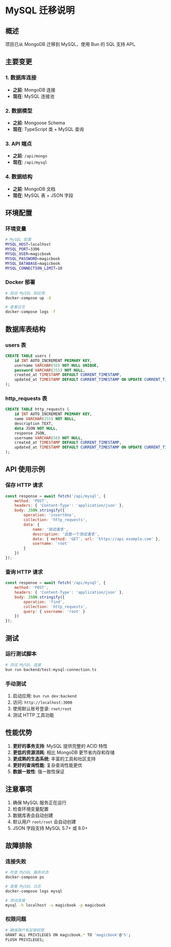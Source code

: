 # MySQL 迁移说明

## 概述

项目已从 MongoDB 迁移到 MySQL，使用 Bun 的 SQL 支持 API。

## 主要变更

### 1. 数据库连接
- **之前**: MongoDB 连接
- **现在**: MySQL 连接池

### 2. 数据模型
- **之前**: Mongoose Schema
- **现在**: TypeScript 类 + MySQL 查询

### 3. API 端点
- **之前**: `/api/mongo`
- **现在**: `/api/mysql`

### 4. 数据结构
- **之前**: MongoDB 文档
- **现在**: MySQL 表 + JSON 字段

## 环境配置

### 环境变量
```bash
# MySQL 配置
MYSQL_HOST=localhost
MYSQL_PORT=3306
MYSQL_USER=magicbook
MYSQL_PASSWORD=magicbook
MYSQL_DATABASE=magicbook
MYSQL_CONNECTION_LIMIT=10
```

### Docker 部署
```bash
# 启动 MySQL 和应用
docker-compose up -d

# 查看日志
docker-compose logs -f
```

## 数据库表结构

### users 表
```sql
CREATE TABLE users (
    id INT AUTO_INCREMENT PRIMARY KEY,
    username VARCHAR(50) NOT NULL UNIQUE,
    password VARCHAR(255) NOT NULL,
    created_at TIMESTAMP DEFAULT CURRENT_TIMESTAMP,
    updated_at TIMESTAMP DEFAULT CURRENT_TIMESTAMP ON UPDATE CURRENT_TIMESTAMP
);
```

### http_requests 表
```sql
CREATE TABLE http_requests (
    id INT AUTO_INCREMENT PRIMARY KEY,
    name VARCHAR(255) NOT NULL,
    description TEXT,
    data JSON NOT NULL,
    response JSON,
    username VARCHAR(50) NOT NULL,
    created_at TIMESTAMP DEFAULT CURRENT_TIMESTAMP,
    updated_at TIMESTAMP DEFAULT CURRENT_TIMESTAMP ON UPDATE CURRENT_TIMESTAMP
);
```

## API 使用示例

### 保存 HTTP 请求
```javascript
const response = await fetch('/api/mysql', {
    method: 'POST',
    headers: { 'Content-Type': 'application/json' },
    body: JSON.stringify({
        operation: 'insertOne',
        collection: 'http_requests',
        data: {
            name: '测试请求',
            description: '这是一个测试请求',
            data: { method: 'GET', url: 'https://api.example.com' },
            username: 'root'
        }
    })
});
```

### 查询 HTTP 请求
```javascript
const response = await fetch('/api/mysql', {
    method: 'POST',
    headers: { 'Content-Type': 'application/json' },
    body: JSON.stringify({
        operation: 'find',
        collection: 'http_requests',
        query: { username: 'root' }
    })
});
```

## 测试

### 运行测试脚本
```bash
# 测试 MySQL 连接
bun run backend/test-mysql-connection.ts
```

### 手动测试
1. 启动应用: `bun run dev:backend`
2. 访问: `http://localhost:3000`
3. 使用默认账号登录: `root/root`
4. 测试 HTTP 工具功能

## 性能优势

1. **更好的事务支持**: MySQL 提供完整的 ACID 特性
2. **更低的资源消耗**: 相比 MongoDB 更节省内存和存储
3. **更成熟的生态系统**: 丰富的工具和社区支持
4. **更好的查询性能**: 复杂查询性能更优
5. **数据一致性**: 强一致性保证

## 注意事项

1. 确保 MySQL 服务正在运行
2. 检查环境变量配置
3. 数据库表会自动创建
4. 默认用户 `root/root` 会自动创建
5. JSON 字段支持 MySQL 5.7+ 或 8.0+

## 故障排除

### 连接失败
```bash
# 检查 MySQL 服务状态
docker-compose ps

# 查看 MySQL 日志
docker-compose logs mysql

# 测试连接
mysql -h localhost -u magicbook -p magicbook
```

### 权限问题
```bash
# 确保用户有足够权限
GRANT ALL PRIVILEGES ON magicbook.* TO 'magicbook'@'%';
FLUSH PRIVILEGES;
```
